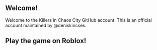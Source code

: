 ## Welcome!
Welcome to the Killers in Chaos City GitHub account.
This is an official account maintained by @deniskincses.
## Play the game on Roblox!
